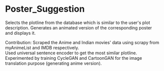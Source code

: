 # Poster_Suggestion

Selects the plotline from the database which is similar to the user's plot description. Generates an animated version of the corresponding poster and displays it. 

Contribution: 
Scraped the Anime and Indian movies' data using scrapy from myAnimeList and IMDB respectively.  
Used universal sentence encoder to get the most similar plotline.
Experimented by training CycleGAN and CartoonGAN for the image translation purpose (generating anime version). 
